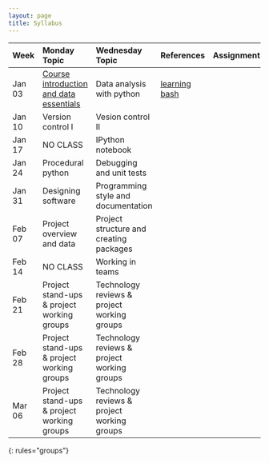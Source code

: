 ```yaml
---
layout: page
title: Syllabus
---
```


| Week  | Monday Topic | Wednesday Topic | References | Assignment |
|:------------|:-------------|:----------------|:-------------------|:-------------|
|Jan 03 |[Course introduction and data essentials](https://drive.google.com/open?id=0B_5opJbPTdCOaTJROC1kdi1xdjg)   |Data analysis with python  |[learning bash](http://linuxcommand.org/learning_the_shell.php)||
|Jan 10 |Version control I   |Vesion control II |||
|Jan 17 |NO CLASS   |IPython notebook  |||
|Jan 24 |Procedural python   |Debugging and unit tests  |||
|Jan 31 |Designing software   |Programming style and documentation  |||
|Feb 07 |Project overview and data   |Project structure and creating packages  |||
|Feb 14 |NO CLASS   |Working in teams  |||
|Feb 21 |Project stand-ups & project working groups   |Technology reviews & project working groups  |||
|Feb 28 |Project stand-ups & project working groups   |Technology reviews & project working groups  |||
|Mar 06 |Project stand-ups & project working groups   |Technology reviews & project working groups  |||
{: rules="groups"}
